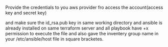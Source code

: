 Provide the credentials to you aws provider fro access the account(access key and secret key)

and make sure the id_rsa.pub key in same working directory and ansible is already installed on same terraform server
and all playbook have +x permission to execute the file and also gave the inventery group name in your /etc/ansible/host file in square bracketes.
